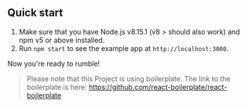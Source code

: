 ## Quick start

1.  Make sure that you have Node.js v8.15.1 (v8 > should also work) and npm v5 or above installed.
2. Run `npm start` to see the example app at `http://localhost:3000`.

Now you're ready to rumble!

> Please note that this Project is using boilerplate. The link to the boilerplate is here: https://github.com/react-boilerplate/react-boilerplate